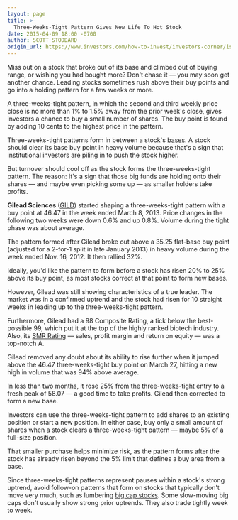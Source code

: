 ```yaml
---
layout: page
title: >-
  Three-Weeks-Tight Pattern Gives New Life To Hot Stock
date: 2015-04-09 18:00 -0700
author: SCOTT STODDARD
origin_url: https://www.investors.com/how-to-invest/investors-corner/is-gilead-a-great-stock
---
```





Miss out on a stock that broke out of its base and climbed out of buying range, or wishing you had bought more? Don't chase it — you may soon get another chance. Leading stocks sometimes rush above their buy points and go into a holding pattern for a few weeks or more.


A three-weeks-tight pattern, in which the second and third weekly price close is no more than 1% to 1.5% away from the prior week's close, gives investors a chance to buy a small number of shares. The buy point is found by adding 10 cents to the highest price in the pattern.


Three-weeks-tight patterns form in between a stock's [bases](http://education.investors.com/investors-corner/739816-what-makes-a-great-stock-base.htm). A stock should clear its base buy point in heavy volume because that's a sign that institutional investors are piling in to push the stock higher.


But turnover should cool off as the stock forms the three-weeks-tight pattern. The reason: It's a sign that those big funds are holding onto their shares — and maybe even picking some up — as smaller holders take profits.


**Gilead Sciences** ([GILD](https://research.investors.com/quote.aspx?symbol=GILD)) started shaping a three-weeks-tight pattern with a buy point at 46.47 in the week ended March 8, 2013. Price changes in the following two weeks were down 0.6% and up 0.8%. Volume during the tight phase was about average.


The pattern formed after Gilead broke out above a 35.25 flat-base buy point (adjusted for a 2-for-1 split in late January 2013) in heavy volume during the week ended Nov. 16, 2012. It then rallied 32%.


Ideally, you'd like the pattern to form before a stock has risen 20% to 25% above its buy point, as most stocks correct at that point to form new bases.


However, Gilead was still showing characteristics of a true leader. The market was in a confirmed uptrend and the stock had risen for 10 straight weeks in leading up to the three-weeks-tight pattern.


Furthermore, Gilead had a 98 Composite Rating, a tick below the best-possible 99, which put it at the top of the highly ranked biotech industry. Also, its [SMR Rating](http://education.investors.com/investors-corner/705993-basics-of-the-ibd-smr-rating.htm) — sales, profit margin and return on equity — was a top-notch A.


Gilead removed any doubt about its ability to rise further when it jumped above the 46.47 three-weeks-tight buy point on March 27, hitting a new high in volume that was 94% above average.


In less than two months, it rose 25% from the three-weeks-tight entry to a fresh peak of 58.07 — a good time to take profits. Gilead then corrected to form a new base.


Investors can use the three-weeks-tight pattern to add shares to an existing position or start a new position. In either case, buy only a small amount of shares when a stock clears a three-weeks-tight pattern — maybe 5% of a full-size position.


That smaller purchase helps minimize risk, as the pattern forms after the stock has already risen beyond the 5% limit that defines a buy area from a base.


Since three-weeks-tight patterns represent pauses within a stock's strong uptrend, avoid follow-on patterns that form on stocks that typically don't move very much, such as lumbering [big cap stocks](http://news.investors.com/investing/inside-big-cap-20.htm). Some slow-moving big caps don't usually show strong prior uptrends. They also trade tightly week to week.




